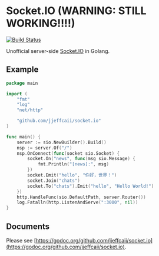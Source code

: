 # Socket.IO (WARNING: STILL WORKING!!!!)

[![Build Status](https://travis-ci.org/jjeffcaii/socket.io.svg?branch=master)](https://travis-ci.org/jjeffcaii/socket.io)

Unofficial server-side [Socket.IO](https://socket.io) in Golang.

## Example

``` go
package main

import (
	"fmt"
	"log"
	"net/http"

	"github.com/jjeffcaii/socket.io"
)

func main() {
	server := sio.NewBuilder().Build()
	nsp := server.Of("/")
	nsp.OnConnect(func(socket sio.Socket) {
		socket.On("news", func(msg sio.Message) {
			fmt.Println("[news]:", msg)
		})
		socket.Emit("hello", "你好，世界！")
		socket.Join("chats")
		socket.To("chats").Emit("hello", "Hello World!")
	})
	http.HandleFunc(sio.DefaultPath, server.Router())
	log.Fatalln(http.ListenAndServe(":3000", nil))
}

```

## Documents

Please see [https://godoc.org/github.com/jjeffcaii/socket.io](https://godoc.org/github.com/jjeffcaii/socket.io).
